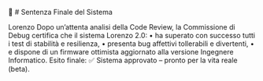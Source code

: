 🧾 # Sentenza Finale del Sistema 

Lorenzo Dopo un’attenta analisi della Code Review, la Commissione di Debug certifica che il sistema Lorenzo 2.0: • ha superato con successo tutti i test di stabilità e resilienza, • presenta bug affettivi tollerabili e divertenti, • e dispone di un firmware ottimista aggiornato alla versione Ingegnere Informatico. Esito finale: ✅ Sistema approvato – pronto per la vita reale (beta).
